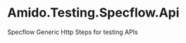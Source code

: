 Amido.Testing.Specflow.Api
==========================

Specflow Generic Http Steps for testing APIs
